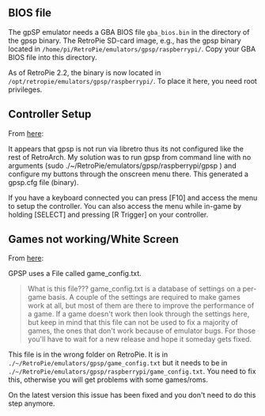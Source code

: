 ## BIOS file

The gpSP emulator needs a GBA BIOS file `gba_bios.bin` in the directory of the gpsp binary. The RetroPie SD-card image, e.g., has the gpsp binary located in `/home/pi/RetroPie/emulators/gpsp/raspberrypi/`. Copy your GBA BIOS file into this directory.

As of RetroPie 2.2, the binary is now located in `/opt/retropie/emulators/gpsp/raspberrypi/`. To place it here, you need root privileges.

## Controller Setup

From [here](https://github.com/petrockblog/RetroPie-Setup/issues/193#issuecomment-19900909):

It appears that gpsp is not run via libretro thus its not configured like the rest of RetroArch. My solution was to run gpsp from command line with no arguments (sudo ./~/RetroPie/emulators/gpsp/raspberrypi/gpsp ) and configure my buttons through the onscreen menu there. This generated a gpsp.cfg file (binary).

If you have a keyboard connected you can press [F10] and access the menu to setup the controller. You can also access the menu while in-game by holding [SELECT] and pressing [R Trigger] on your controller.

## Games not working/White Screen

From [here](https://github.com/petrockblog/RetroPie-Setup/issues/218):

GPSP uses a File called game_config.txt.

> What is this file??? game_config.txt is a database of settings on a
per-game basis. A couple of the settings are required to make games
work at all, but most of them are there to improve the performance of
a game. If a game doesn't work then look through the settings here,
but keep in mind that this file can not be used to fix a majority of
games, the ones that don't work because of emulator bugs. For those
you'll have to wait for a new release and hope it someday gets fixed.

This file is in the wrong folder on RetroPie. It is in `./~/RetroPie/emulators/gpsp/game_config.txt` but it needs to be in `./~/RetroPie/emulators/gpsp/raspberrypi/game_config.txt`. You need to fix this, otherwise you will get problems with some games/roms.

On the latest version this issue has been fixed and you don't need to do this step anymore.